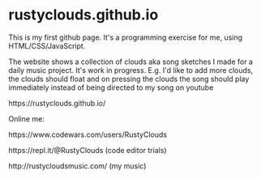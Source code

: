 # rustyclouds.github.io
<p> This is my first github page. It's a programming exercise for me, using HTML/CSS/JavaScript. </p>
<p> The website shows a collection of clouds aka song sketches I made for a daily music project. It's work in progress. E.g. I'd like to add more clouds, the clouds should float and on pressing the clouds the song should play immediately instead of being directed to my song on youtube </p>
<p> https://rustyclouds.github.io/ </p>

Online me: 
<p> https://www.codewars.com/users/RustyClouds </p>
<p> https://repl.it/@RustyClouds (code editor trials) </p>
<p> http://rustycloudsmusic.com/ (my music) </p>
